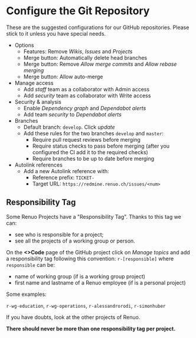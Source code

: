 # Configure the Git Repository

These are the suggested configurations for our GitHub repositories.
Please stick to it unless you have special needs.

* Options
  * Features: Remove *Wikis*, *Issues* and *Projects*
  * Merge button: Automatically delete head branches
  * Merge button: Remove *Allow merge commits* and *Allow rebase merging*
  * Merge button: Allow auto-merge
* Manage access
  * Add *staff* team as a collaborator with Admin access
  * Add *security* team as collaborator with Write access
* Security & analysis
  * Enable *Dependency graph* and *Dependabot alerts*
  * Add team *security* to *Dependabot alerts*
* Branches
  * Default branch: `develop`. Click *update*
  * Add these rules for the two branches `develop` and `master`:
    * Require pull request reviews before merging
    * Require status checks to pass before merging (after you configured the CI add it to the required checks)
    * Require branches to be up to date before merging
* Autolink references
  * Add a new Autolink reference with:
    * Reference prefix: `TICKET-`
    * Target URL: `https://redmine.renuo.ch/issues/<num>`

## Responsibility Tag

Some Renuo Projects have a "Responsibility Tag". Thanks to this tag we can:

* see who is responsible for a project;
* see all the projects of a working group or person.

On the **\<\>Code** page of the GitHub project click on *Manage topics* and add a responsibility tag following this
convention: `r-[responsible]` where `responsible` can be:

* name of working group (if is a working group project)
* first name and lastname of a Renuo employee (if is a personal project)

Some examples:

`r-wg-education`, `r-wg-operations`, `r-alessandrorodi`, `r-simonhuber`

If you have doubts, look at the other projects of Renuo.

**There should never be more than one responsibility tag per project.**
